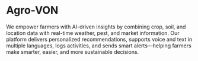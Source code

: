 # Agro-VON
We empower farmers with AI-driven insights by combining crop, soil, and location data with real-time weather, pest, and market information. Our platform delivers personalized recommendations, supports voice and text in multiple languages, logs activities, and sends smart alerts—helping farmers make smarter, easier, and more sustainable decisions.

